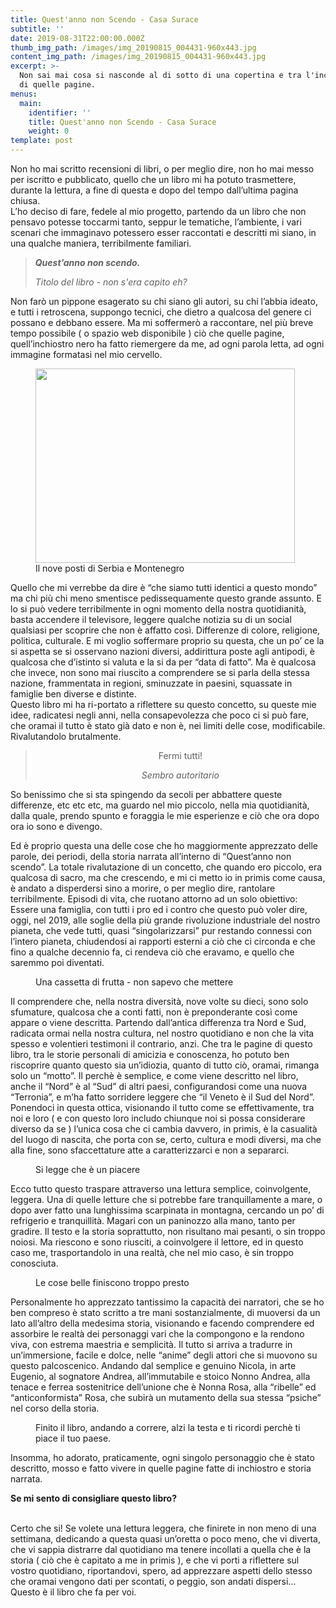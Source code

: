 ```yaml
---
title: Quest'anno non Scendo - Casa Surace
subtitle: ''
date: 2019-08-31T22:00:00.000Z
thumb_img_path: /images/img_20190815_004431-960x443.jpg
content_img_path: /images/img_20190815_004431-960x443.jpg
excerpt: >-
  Non sai mai cosa si nasconde al di sotto di una copertina e tra l'inchiostro
  di quelle pagine. 
menus:
  main:
    identifier: ''
    title: Quest'anno non Scendo - Casa Surace
    weight: 0
template: post
---
```

<!-- wp:paragraph -->

<p>



Non ho mai scritto recensioni di libri, o per meglio dire, non ho mai messo per iscritto e pubblicato, quello che un libro mi ha potuto trasmettere, durante la lettura, a fine di questa e dopo del tempo dall’ultima pagina chiusa.<br>L’ho deciso di fare, fedele al mio progetto, partendo da un libro che non pensavo potesse toccarmi tanto, seppur le tematiche, l’ambiente, i vari scenari che immaginavo potessero esser raccontati e descritti mi siano, in una qualche maniera, terribilmente familiari.



</p>

<!-- /wp:paragraph -->



<!-- wp:quote -->

<blockquote class="wp-block-quote"><p> <strong><em>Quest’anno non scendo.</em></strong> </p><cite>Titolo del libro - non s'era capito eh?</cite></blockquote>

<!-- /wp:quote -->



<!-- wp:paragraph -->

<p>



Non farò un pippone esagerato su chi siano gli autori, su chi l’abbia ideato, e tutti i retroscena, suppongo tecnici, che dietro a qualcosa del genere ci possano e debbano essere. Ma mi soffermerò a raccontare, nel più breve tempo possibile ( o spazio web disponibile ) ciò che quelle pagine, quell’inchiostro nero ha fatto riemergere da me, ad ogni parola letta, ad ogni immagine formatasi nel mio cervello.



</p>

<!-- /wp:paragraph -->



<!-- wp:image {"id":510,"align":"center","width":415,"height":311} -->

<div class="wp-block-image"><figure class="aligncenter is-resized"><img src="https://tgn.altervista.org/wp-content/uploads/2019/08/photo5965126695998566320.jpg" alt="" class="wp-image-510" width="415" height="311"/><figcaption>Il nove posti di Serbia e Montenegro</figcaption></figure></div>

<!-- /wp:image -->



<!-- wp:paragraph -->

<p>



Quello che mi verrebbe da dire è “che siamo tutti identici a questo mondo” ma chi più chi meno smentisce pedissequamente questo grande assunto. E lo si può vedere terribilmente in ogni momento della nostra quotidianità, basta accendere il televisore, leggere qualche notizia su di un social qualsiasi per scoprire che non è affatto così. Differenze di colore, religione, politica, culturale. E mi voglio soffermare proprio su questa, che un po’ ce la si aspetta se si osservano nazioni diversi, addirittura poste agli antipodi, è qualcosa che d’istinto si valuta e la si da per “data di fatto”. Ma è qualcosa che invece, non sono mai riuscito a comprendere se si parla della stessa nazione, frammentata in regioni, sminuzzate in paesini, squassate in famiglie ben diverse e distinte. <br>Questo libro mi ha ri-portato a riflettere su questo concetto, su queste mie idee, radicatesi negli anni, nella consapevolezza che poco ci si può fare, che oramai il tutto è stato già dato e non è, nei limiti delle cose, modificabile. Rivalutandolo brutalmente.



</p>

<!-- /wp:paragraph -->



<!-- wp:quote {"align":"center"} -->

<blockquote style="text-align:center" class="wp-block-quote"><p> Fermi tutti!  </p><cite>Sembro autoritario</cite></blockquote>

<!-- /wp:quote -->



<!-- wp:paragraph -->

<p>So benissimo che si sta spingendo da secoli per abbattere queste differenze, etc etc etc, ma guardo nel mio piccolo, nella mia quotidianità, dalla quale, prendo spunto e foraggia le mie esperienze e ciò che ora dopo ora io sono e divengo.&nbsp;<br></p>

<!-- /wp:paragraph -->



<!-- wp:paragraph -->

<p>Ed è proprio questa una delle cose che ho maggiormente apprezzato delle parole, dei periodi, della storia narrata all’interno di “Quest’anno non scendo”. La totale rivalutazione di un concetto, che quando ero piccolo, era qualcosa di sacro, ma che crescendo, e mi ci metto io in primis come causa, è andato a disperdersi sino a morire, o per meglio dire, rantolare terribilmente. Episodi di vita, che ruotano attorno ad un solo obiettivo: Essere una famiglia, con tutti i pro ed i contro che questo può voler dire, oggi, nel 2019, alle soglie della più grande rivoluzione industriale del nostro pianeta, che vede tutti, quasi “singolarizzarsi” pur restando connessi con l’intero pianeta, chiudendosi ai rapporti esterni a ciò che ci circonda e che fino a qualche decennio fa, ci rendeva ciò che eravamo, e quello che saremmo poi diventati. <br></p>

<!-- /wp:paragraph -->



<!-- wp:image {"id":511} -->

<figure class="wp-block-image"><img src="https://tgn.altervista.org/wp-content/uploads/2019/08/Pesche-960x501.jpg" alt="" class="wp-image-511"/><figcaption>Una cassetta di frutta - non sapevo che mettere</figcaption></figure>

<!-- /wp:image -->



<!-- wp:paragraph -->

<p>Il comprendere che, nella nostra diversità, nove volte su dieci, sono solo sfumature, qualcosa che a conti fatti, non è preponderante così come appare o viene descritta. Partendo dall’antica differenza tra Nord e Sud, radicata ormai nella nostra cultura, nel nostro quotidiano e non che la vita spesso e volentieri testimoni il contrario, anzi. Che tra le pagine di questo libro, tra le storie personali di amicizia e conoscenza, ho potuto ben riscoprire quanto questo sia un’idiozia, quanto di tutto ciò, oramai, rimanga solo un “motto”. Il perchè è semplice, e come viene descritto nel libro, anche il “Nord” è al “Sud” di altri paesi, configurandosi come una nuova “Terronia”, e m’ha fatto sorridere leggere che “il Veneto è il Sud del Nord”. Ponendoci in questa ottica, visionando il tutto come se effettivamente, tra noi e loro ( e con questo loro includo chiunque noi si possa considerare diverso da se ) l’unica cosa che ci cambia davvero, in primis, è la casualità del luogo di nascita, che porta con se, certo, cultura e modi diversi, ma che alla fine, sono sfaccettature atte a caratterizzarci e non a separarci.</p>

<!-- /wp:paragraph -->



<!-- wp:image {"id":512} -->

<figure class="wp-block-image"><img src="https://tgn.altervista.org/wp-content/uploads/2019/08/IMG_20190815_004431-960x443.jpg" alt="" class="wp-image-512"/><figcaption>Si legge che è un piacere</figcaption></figure>

<!-- /wp:image -->



<!-- wp:paragraph -->

<p>Ecco tutto questo traspare attraverso una lettura semplice, coinvolgente, leggera. Una di quelle letture che si potrebbe fare tranquillamente a mare, o dopo aver fatto una lunghissima scarpinata in montagna, cercando un po’ di refrigerio e tranquillità. Magari con un paninozzo alla mano, tanto per gradire. Il testo e la storia soprattutto, non risultano mai pesanti, o sin troppo noiosi. Ma riescono e sono riusciti, a coinvolgere il lettore, ed in questo caso me, trasportandolo in una realtà, che nel mio caso, è sin troppo conosciuta. <br></p>

<!-- /wp:paragraph -->



<!-- wp:image {"id":513} -->

<figure class="wp-block-image"><img src="https://tgn.altervista.org/wp-content/uploads/2019/08/IMG_20190815_004442-960x443.jpg" alt="" class="wp-image-513"/><figcaption>Le cose belle finiscono troppo presto</figcaption></figure>

<!-- /wp:image -->



<!-- wp:paragraph -->

<p>Personalmente ho apprezzato tantissimo la capacità dei narratori, che se ho ben compreso è stato scritto a tre mani sostanzialmente, di muoversi da un lato all’altro della medesima storia, visionando e facendo comprendere ed assorbire le realtà dei personaggi vari che la compongono e la rendono viva, con estrema maestria e semplicità. Il tutto si arriva a tradurre in un’immersione, facile e dolce, nelle “anime” degli attori che si muovono su questo palcoscenico. Andando dal semplice e genuino Nicola, in arte Eugenio, al sognatore Andrea, all’immutabile e stoico Nonno Andrea, alla tenace e ferrea sostenitrice dell’unione che è Nonna Rosa, alla “ribelle” ed “anticonformista” Rosa, che subirà un mutamento della sua stessa “psiche” nel corso della storia. </p>

<!-- /wp:paragraph -->



<!-- wp:image {"id":514} -->

<figure class="wp-block-image"><img src="https://tgn.altervista.org/wp-content/uploads/2019/08/IMG_20190812_090111-960x443.jpg" alt="" class="wp-image-514"/><figcaption>Finito il libro, andando a correre, alzi la testa e ti ricordi perchè ti piace il tuo paese.</figcaption></figure>

<!-- /wp:image -->



<!-- wp:paragraph -->

<p>Insomma, ho adorato, praticamente, ogni singolo personaggio che è stato descritto, mosso e fatto vivere in quelle pagine fatte di inchiostro e storia narrata.<br></p>

<!-- /wp:paragraph -->



<!-- wp:paragraph -->

<p><strong>Se mi sento di consigliare questo libro? </strong><br><br></p>

<!-- /wp:paragraph -->



<!-- wp:paragraph -->

<p>Certo che si! Se volete una lettura leggera, che finirete in non meno di una settimana, dedicando a questa quasi un’oretta o poco meno, che vi diverta, che vi sappia distrarre dal quotidiano ma tenere incollati a quella che è la storia ( ciò che è capitato a me in primis ), e che vi porti a riflettere sul vostro quotidiano, riportandovi, spero, ad apprezzare aspetti dello stesso che oramai vengono dati per scontati, o peggio, son andati dispersi… Questo è il libro che fa per voi.<br></p>

<!-- /wp:paragraph -->
